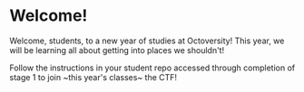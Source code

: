 # Welcome!

Welcome, students, to a new year of studies at Octoversity! This year, we will be learning all about getting into places we shouldn't!

Follow the instructions in your student repo accessed through completion of stage 1 to join ~this year's classes~ the CTF!
